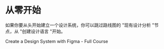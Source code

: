 # 从零开始

如果你要从头开始建立一个设计系统，你可以跳过路线图的 "现有设计分析 "节点，从 "创建设计语言 "开始。

<BadgeLink colorScheme='blue' badgeText='Watch' href='https://www.youtube.com/watch?v=RYDiDpW2VkM'>Create a Design System with Figma - Full Course</BadgeLink>

